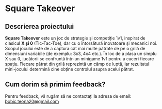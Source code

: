 # Square Takeover

## Descrierea proiectului

**Square Takeover** este un joc de strategie și competiție 1v1, inspirat de clasicul **X și 0** (Tic-Tac-Toe), dar cu o întorsătură inovatoare și mecanici noi. Scopul jocului este de a captura cât mai multe pătrate de pe o grilă de dimensiuni variabile (de exemplu: 3x3, 4x4 etc.). În loc de a plasa un simplu X sau 0, jucătorii se confruntă într-un minigame 1v1 pentru a cuceri fiecare spațiu. Fiecare pătrat din grilă reprezintă un câmp de luptă, iar rezultatul mini-jocului determină cine obține controlul asupra acelui pătrat.

## Cum dorim să primim feedback?

Pentru feedback, vă rugăm să ne contactați la adresa de email: bobic.teona20@gmail.com

